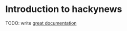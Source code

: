 # Introduction to hackynews

TODO: write [great documentation](http://jacobian.org/writing/what-to-write/)
